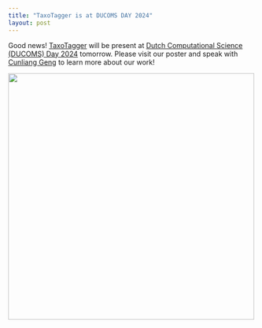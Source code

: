 ```yaml
---
title: "TaxoTagger is at DUCOMS DAY 2024"
layout: post
---
```


Good news! [TaxoTagger](https://github.com/MycoAI/TaxoTagger) will be present at [Dutch Computational Science (DUCOMS) Day 2024](https://computationalsciencenl.nl/en/ducoms2024/) tomorrow. Please visit our poster and speak with 
[Cunliang Geng](https://github.com/cunliangGeng) to learn more about our work! 


<img src="https://github.com/MycoAI/MycoAI.github.io/tree/master/photos/poster-TaxoTagger-DUCOMS.png" height="500" /> 
